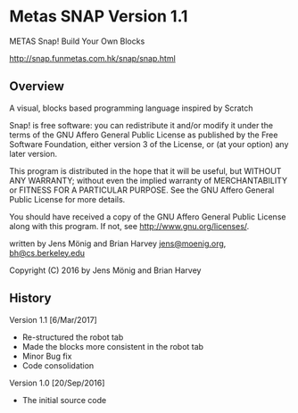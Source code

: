 # Metas SNAP Version 1.1

METAS Snap! Build Your Own Blocks

http://snap.funmetas.com.hk/snap/snap.html

## Overview

A visual, blocks based programming language
inspired by Scratch

Snap! is free software: you can redistribute it and/or modify
it under the terms of the GNU Affero General Public License as
published by the Free Software Foundation, either version 3 of
the License, or (at your option) any later version.

This program is distributed in the hope that it will be useful,
but WITHOUT ANY WARRANTY; without even the implied warranty of
MERCHANTABILITY or FITNESS FOR A PARTICULAR PURPOSE.  See the
GNU Affero General Public License for more details.

You should have received a copy of the GNU Affero General Public License
along with this program.  If not, see <http://www.gnu.org/licenses/>.

written by Jens Mönig and Brian Harvey
jens@moenig.org, bh@cs.berkeley.edu

Copyright (C) 2016 by Jens Mönig and Brian Harvey

## History

Version 1.1 [6/Mar/2017]
* Re-structured the robot tab
* Made the blocks more consistent in the robot tab
* Minor Bug fix
* Code consolidation

Version 1.0 [20/Sep/2016]
* The initial source code
